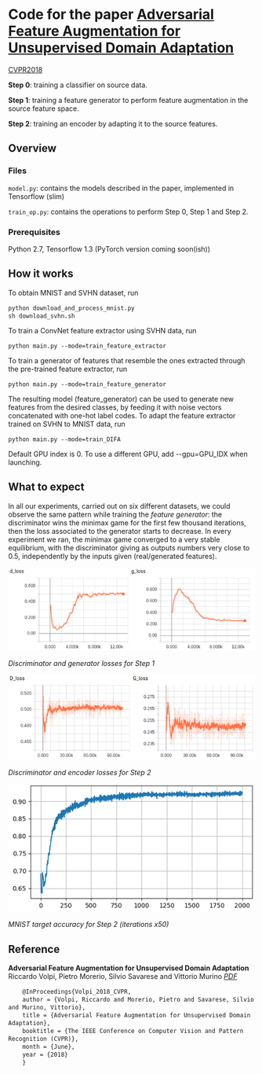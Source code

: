 # Code for the paper [Adversarial Feature Augmentation for Unsupervised Domain Adaptation](https://arxiv.org/abs/1711.08561)

[CVPR2018](http://openaccess.thecvf.com/content_cvpr_2018/html/Volpi_Adversarial_Feature_Augmentation_CVPR_2018_paper.html)

**Step 0**: training a classifier on source data.

**Step 1**: training a feature generator to perform feature augmentation in the source feature space.

**Step 2**: training an encoder by adapting it to the source features.

## Overview

### Files

``model.py``: contains the models described in the paper, implemented in Tensorflow (slim)

``train_op.py``: contains the operations to perform Step 0, Step 1 and Step 2.

### Prerequisites

Python 2.7, Tensorflow 1.3 (PyTorch version coming soon(ish))

## How it works

To obtain MNIST and SVHN dataset, run

```
python download_and_process_mnist.py
sh download_svhn.sh
```

To train a ConvNet feature extractor using SVHN data, run

```
python main.py --mode=train_feature_extractor
```

To train a generator of features that resemble the ones extracted through the pre-trained feature extractor, run

```
python main.py --mode=train_feature_generator
```
The resulting model (feature_generator) can be used to generate new features from the desired classes, by feeding it with noise vectors concatenated with one-hot label codes. To adapt the feature extractor trained on SVHN to MNIST data, run

```
python main.py --mode=train_DIFA
```
Default GPU index is 0. To use a different GPU, add --gpu=GPU_IDX when launching. 

## What to expect

In all our experiments, carried out on six different datasets, we could observe the same pattern while training the *feature generator*: the discriminator wins the minimax game for the first few thousand iterations, then the loss associated to the generator starts to decrease. In every experiment we ran, the minimax game converged to a very stable equilibrium, with the discriminator giving as outputs numbers very close to 0.5, independently by the inputs given (real/generated features).

![plot](./pics/plot.png) 

*Discriminator and generator losses for Step 1*

![plot2](./pics/plot2.png) 

*Discriminator and encoder losses for Step 2*

![acc](./pics/accuracy.png) 

*MNIST target accuracy for Step 2 (iterations x50)*


## Reference

**Adversarial Feature Augmentation for Unsupervised Domain Adaptation**  
Riccardo Volpi, Pietro Morerio, Silvio Savarese and Vittorio Murino *[PDF](https://arxiv.org/abs/1711.08561)* 
```
    @InProceedings{Volpi_2018_CVPR,
    author = {Volpi, Riccardo and Morerio, Pietro and Savarese, Silvio and Murino, Vittorio},
    title = {Adversarial Feature Augmentation for Unsupervised Domain Adaptation},
    booktitle = {The IEEE Conference on Computer Vision and Pattern Recognition (CVPR)},
    month = {June},
    year = {2018}
    }
```
